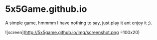 5x5Game.github.io
=============

A simple game, hmmmm I have nothing to say, just play it ant enjoy it ;).

![screen](http://5x5game.github.io/img/screenshot.png =100x20)